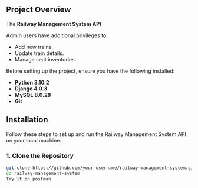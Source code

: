
## Project Overview

The **Railway Management System API**


Admin users have additional privileges to:

- Add new trains.
- Update train details.
- Manage seat inventories.


Before setting up the project, ensure you have the following installed:

- **Python 3.10.2**
- **Django 4.0.3**
- **MySQL 8.0.28**
- **Git**


## Installation

Follow these steps to set up and run the Railway Management System API on your local machine.

### 1. Clone the Repository

```bash
git clone https://github.com/your-username/railway-management-system.git
cd railway-management-system
Try it on postman
